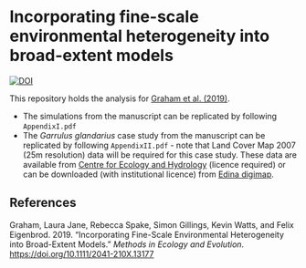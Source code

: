 Incorporating fine-scale environmental heterogeneity into broad-extent
models
================

[![DOI](https://zenodo.org/badge/124073847.svg)](https://zenodo.org/badge/latestdoi/124073847)

This repository holds the analysis for [Graham et al. (2019)](https://doi.org/10.1111/2041-210X.13177).

  - The simulations from the manuscript can be replicated by following
    `AppendixI.pdf`
  - The *Garrulus glandarius* case study from the manuscript can be
    replicated by following `AppendixII.pdf` - note that Land Cover Map
    2007 (25m resolution) data will be required for this case study.
    These data are available from [Centre for Ecology and
    Hydrology](https://www.ceh.ac.uk/services/land-cover-map-2007)
    (licence required) or can be downloaded (with institutional licence)
    from [Edina digimap](https://digimap.edina.ac.uk/).

## References

Graham, Laura Jane, Rebecca Spake, Simon Gillings, Kevin Watts, and
Felix Eigenbrod. 2019. “Incorporating Fine-Scale Environmental
Heterogeneity into Broad-Extent Models.” *Methods in Ecology and
Evolution*. https://doi.org/10.1111/2041-210X.13177
